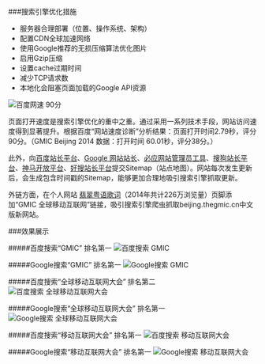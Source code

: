 ###搜索引擎优化措施

+ 服务器合理部署（位置、操作系统、架构）
+ 配置CDN全球加速网络
+ 使用Google推荐的无损压缩算法优化图片
+ 启用Gzip压缩
+ 设置cache过期时间
+ 减少TCP请求数
+ 本地化会阻塞页面加载的Google API资源

![百度网速 90分](https://raw.githubusercontent.com/leeang/GMIC/master/report/img/cn-speed-90.png)

页面打开速度是搜索引擎优化的重中之重。通过采用一系列技术手段，网站访问速度得到显著提升。根据百度“网站速度诊断”分析结果：页面打开时间2.79秒，评分90分。（GMIC Beijing 2014 数据：打开时间 60.01秒，评分38分。）

此外，向[百度站长平台](http://zhanzhang.baidu.com/)、[Google 网站站长](http://www.google.com/webmasters/)、[必应网站管理员工具](http://www.bing.com/toolbox/webmaster)、[搜狗站长平台](http://zhanzhang.sogou.com/)、[神马开放平台](http://open.sm.cn/)、[好搜站长平台](http://zhanzhang.haosou.com/)提交Sitemap（站点地图）。网站每次发生更新后，会生成包含时间戳的Sitemap，能够更加合理地吸引搜索引擎抓取更新。

外链方面，在个人网站 [翡翠粤语歌词](http://feitsui.com)（2014年共计226万浏览量）页脚添加“GMIC 全球移动互联网”链接，吸引搜索引擎爬虫抓取beijing.thegmic.cn中文版新网站。

###效果展示

#####百度搜索“GMIC” 排名第一
![百度搜索 GMIC](https://raw.githubusercontent.com/leeang/GMIC/master/report/img/GMIC-Baidu.png)

#####Google搜索“GMIC” 排名第一
![Google搜索 GMIC](https://raw.githubusercontent.com/leeang/GMIC/master/report/img/GMIC-Google.png)

#####百度搜索“全球移动互联网大会” 排名第二
![百度搜索 全球移动互联网大会](https://raw.githubusercontent.com/leeang/GMIC/master/report/img/GMIC-cn-Baidu.png)

#####Google搜索“全球移动互联网大会” 排名第一
![Google搜索 全球移动互联网大会](https://raw.githubusercontent.com/leeang/GMIC/master/report/img/GMIC-cn-Google.png)

#####百度搜索“移动互联网大会” 排名第一
![百度搜索 移动互联网大会](https://raw.githubusercontent.com/leeang/GMIC/master/report/img/GMIC-cn-1-Baidu.png)

#####Google搜索“移动互联网大会” 排名第一
![Google搜索 移动互联网大会](https://raw.githubusercontent.com/leeang/GMIC/master/report/img/GMIC-cn-1-Google.png)
